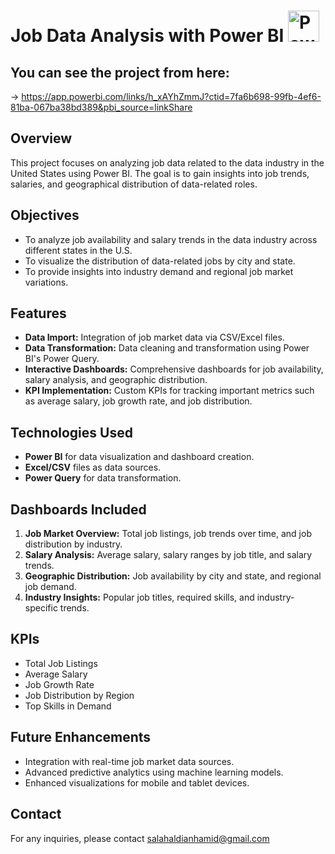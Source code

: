 # Job Data Analysis with Power BI  <img src="https://upload.wikimedia.org/wikipedia/commons/c/cf/New_Power_BI_Logo.svg" alt="Power BI Logo" width="50"/>

## You can see the project from here:
   -> https://app.powerbi.com/links/h_xAYhZmmJ?ctid=7fa6b698-99fb-4ef6-81ba-067ba38bd389&pbi_source=linkShare 

## Overview
This project focuses on analyzing job data related to the data industry in the United States using Power BI. The goal is to gain insights into job trends, salaries, and geographical distribution of data-related roles.

## Objectives
- To analyze job availability and salary trends in the data industry across different states in the U.S.
- To visualize the distribution of data-related jobs by city and state.
- To provide insights into industry demand and regional job market variations.

## Features
- **Data Import:** Integration of job market data via CSV/Excel files.
- **Data Transformation:** Data cleaning and transformation using Power BI's Power Query.
- **Interactive Dashboards:** Comprehensive dashboards for job availability, salary analysis, and geographic distribution.
- **KPI Implementation:** Custom KPIs for tracking important metrics such as average salary, job growth rate, and job distribution.

## Technologies Used
- **Power BI** for data visualization and dashboard creation.
- **Excel/CSV** files as data sources.
- **Power Query** for data transformation.

## Dashboards Included
1. **Job Market Overview:** Total job listings, job trends over time, and job distribution by industry.
2. **Salary Analysis:** Average salary, salary ranges by job title, and salary trends.
3. **Geographic Distribution:** Job availability by city and state, and regional job demand.
4. **Industry Insights:** Popular job titles, required skills, and industry-specific trends.

## KPIs
- Total Job Listings
- Average Salary
- Job Growth Rate
- Job Distribution by Region
- Top Skills in Demand

## Future Enhancements
- Integration with real-time job market data sources.
- Advanced predictive analytics using machine learning models.
- Enhanced visualizations for mobile and tablet devices.

## Contact
For any inquiries, please contact salahaldianhamid@gmail.com
